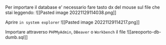Per importare il database e' necessario fare tasto dx del mouse sul file che stai leggendo:
![[Pasted image 20221129114038.png]]

Aprire `in system explorer`
![[Pasted image 20221129114217.png]]

Importare attraverso `PHPMyAdmin`, `DBeaver` o `Workbench` il file
![[areoporto-db-dumb.sql]]